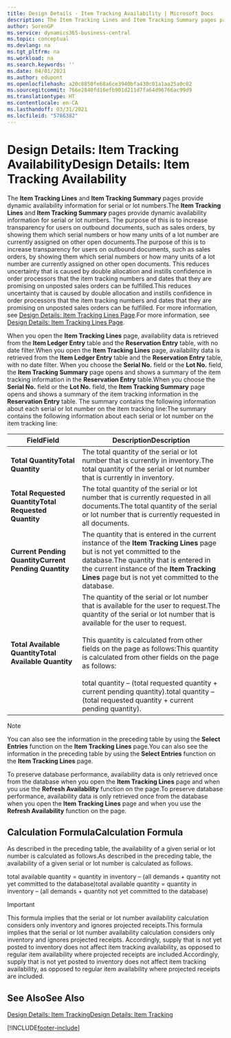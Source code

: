 ```yaml
---
title: Design Details - Item Tracking Availability | Microsoft Docs
description: The Item Tracking Lines and Item Tracking Summary pages provide dynamic availability information for serial or lot numbers. The purpose of this is to increase transparency for users on outbound documents, such as sales orders, by showing them which serial numbers or how many units of a lot number are currently assigned on other open documents.
author: SorenGP
ms.service: dynamics365-business-central
ms.topic: conceptual
ms.devlang: na
ms.tgt_pltfrm: na
ms.workload: na
ms.search.keywords: ''
ms.date: 04/01/2021
ms.author: edupont
ms.openlocfilehash: a20c8850fe68a6ce3940bfa430c01a1aa25a0c02
ms.sourcegitcommit: 766e2840fd16efb901d211d7fa64d96766ac99d9
ms.translationtype: HT
ms.contentlocale: en-CA
ms.lasthandoff: 03/31/2021
ms.locfileid: "5786382"
---
```

# <a name="design-details-item-tracking-availability"></a><span data-ttu-id="f74c1-104">Design Details: Item Tracking Availability</span><span class="sxs-lookup"><span data-stu-id="f74c1-104">Design Details: Item Tracking Availability</span></span>
<span data-ttu-id="f74c1-105">The **Item Tracking Lines** and **Item Tracking Summary** pages provide dynamic availability information for serial or lot numbers.</span><span class="sxs-lookup"><span data-stu-id="f74c1-105">The **Item Tracking Lines** and **Item Tracking Summary** pages provide dynamic availability information for serial or lot numbers.</span></span> <span data-ttu-id="f74c1-106">The purpose of this is to increase transparency for users on outbound documents, such as sales orders, by showing them which serial numbers or how many units of a lot number are currently assigned on other open documents.</span><span class="sxs-lookup"><span data-stu-id="f74c1-106">The purpose of this is to increase transparency for users on outbound documents, such as sales orders, by showing them which serial numbers or how many units of a lot number are currently assigned on other open documents.</span></span> <span data-ttu-id="f74c1-107">This reduces uncertainty that is caused by double allocation and instills confidence in order processors that the item tracking numbers and dates that they are promising on unposted sales orders can be fulfilled.</span><span class="sxs-lookup"><span data-stu-id="f74c1-107">This reduces uncertainty that is caused by double allocation and instills confidence in order processors that the item tracking numbers and dates that they are promising on unposted sales orders can be fulfilled.</span></span> <span data-ttu-id="f74c1-108">For more information, see [Design Details: Item Tracking Lines Page](design-details-item-tracking-lines-window.md).</span><span class="sxs-lookup"><span data-stu-id="f74c1-108">For more information, see [Design Details: Item Tracking Lines Page](design-details-item-tracking-lines-window.md).</span></span>  

 <span data-ttu-id="f74c1-109">When you open the **Item Tracking Lines** page, availability data is retrieved from the **Item Ledger Entry** table and the **Reservation Entry** table, with no date filter.</span><span class="sxs-lookup"><span data-stu-id="f74c1-109">When you open the **Item Tracking Lines** page, availability data is retrieved from the **Item Ledger Entry** table and the **Reservation Entry** table, with no date filter.</span></span> <span data-ttu-id="f74c1-110">When you choose the **Serial No.** field or the **Lot No.** field, the **Item Tracking Summary** page opens and shows a summary of the item tracking information in the **Reservation Entry** table.</span><span class="sxs-lookup"><span data-stu-id="f74c1-110">When you choose the **Serial No.** field or the **Lot No.** field, the **Item Tracking Summary** page opens and shows a summary of the item tracking information in the **Reservation Entry** table.</span></span> <span data-ttu-id="f74c1-111">The summary contains the following information about each serial or lot number on the item tracking line:</span><span class="sxs-lookup"><span data-stu-id="f74c1-111">The summary contains the following information about each serial or lot number on the item tracking line:</span></span>  

|<span data-ttu-id="f74c1-112">Field</span><span class="sxs-lookup"><span data-stu-id="f74c1-112">Field</span></span>|<span data-ttu-id="f74c1-113">Description</span><span class="sxs-lookup"><span data-stu-id="f74c1-113">Description</span></span>|  
|---------------------------------|---------------------------------------|  
|<span data-ttu-id="f74c1-114">**Total Quantity**</span><span class="sxs-lookup"><span data-stu-id="f74c1-114">**Total Quantity**</span></span>|<span data-ttu-id="f74c1-115">The total quantity of the serial or lot number that is currently in inventory.</span><span class="sxs-lookup"><span data-stu-id="f74c1-115">The total quantity of the serial or lot number that is currently in inventory.</span></span>|  
|<span data-ttu-id="f74c1-116">**Total Requested Quantity**</span><span class="sxs-lookup"><span data-stu-id="f74c1-116">**Total Requested Quantity**</span></span>|<span data-ttu-id="f74c1-117">The total quantity of the serial or lot number that is currently requested in all documents.</span><span class="sxs-lookup"><span data-stu-id="f74c1-117">The total quantity of the serial or lot number that is currently requested in all documents.</span></span>|  
|<span data-ttu-id="f74c1-118">**Current Pending Quantity**</span><span class="sxs-lookup"><span data-stu-id="f74c1-118">**Current Pending Quantity**</span></span>|<span data-ttu-id="f74c1-119">The quantity that is entered in the current instance of the **Item Tracking Lines** page but is not yet committed to the database.</span><span class="sxs-lookup"><span data-stu-id="f74c1-119">The quantity that is entered in the current instance of the **Item Tracking Lines** page but is not yet committed to the database.</span></span>|  
|<span data-ttu-id="f74c1-120">**Total Available Quantity**</span><span class="sxs-lookup"><span data-stu-id="f74c1-120">**Total Available Quantity**</span></span>|<span data-ttu-id="f74c1-121">The quantity of the serial or lot number that is available for the user to request.</span><span class="sxs-lookup"><span data-stu-id="f74c1-121">The quantity of the serial or lot number that is available for the user to request.</span></span><br /><br /> <span data-ttu-id="f74c1-122">This quantity is calculated from other fields on the page as follows:</span><span class="sxs-lookup"><span data-stu-id="f74c1-122">This quantity is calculated from other fields on the page as follows:</span></span><br /><br /> <span data-ttu-id="f74c1-123">total quantity – (total requested quantity + current pending quantity).</span><span class="sxs-lookup"><span data-stu-id="f74c1-123">total quantity – (total requested quantity + current pending quantity).</span></span>|  

> [!NOTE]  
>  <span data-ttu-id="f74c1-124">You can also see the information in the preceding table by using the **Select Entries** function on the **Item Tracking Lines** page.</span><span class="sxs-lookup"><span data-stu-id="f74c1-124">You can also see the information in the preceding table by using the **Select Entries** function on the **Item Tracking Lines** page.</span></span>  

 <span data-ttu-id="f74c1-125">To preserve database performance, availability data is only retrieved once from the database when you open the **Item Tracking Lines** page and when you use the **Refresh Availability** function on the page.</span><span class="sxs-lookup"><span data-stu-id="f74c1-125">To preserve database performance, availability data is only retrieved once from the database when you open the **Item Tracking Lines** page and when you use the **Refresh Availability** function on the page.</span></span>  

## <a name="calculation-formula"></a><span data-ttu-id="f74c1-126">Calculation Formula</span><span class="sxs-lookup"><span data-stu-id="f74c1-126">Calculation Formula</span></span>  
 <span data-ttu-id="f74c1-127">As described in the preceding table, the availability of a given serial or lot number is calculated as follows.</span><span class="sxs-lookup"><span data-stu-id="f74c1-127">As described in the preceding table, the availability of a given serial or lot number is calculated as follows.</span></span>  

 <span data-ttu-id="f74c1-128">total available quantity = quantity in inventory – (all demands + quantity not yet committed to the database)</span><span class="sxs-lookup"><span data-stu-id="f74c1-128">total available quantity = quantity in inventory – (all demands + quantity not yet committed to the database)</span></span>  

> [!IMPORTANT]  
>  <span data-ttu-id="f74c1-129">This formula implies that the serial or lot number availability calculation considers only inventory and ignores projected receipts.</span><span class="sxs-lookup"><span data-stu-id="f74c1-129">This formula implies that the serial or lot number availability calculation considers only inventory and ignores projected receipts.</span></span> <span data-ttu-id="f74c1-130">Accordingly, supply that is not yet posted to inventory does not affect item tracking availability, as opposed to regular item availability where projected receipts are included.</span><span class="sxs-lookup"><span data-stu-id="f74c1-130">Accordingly, supply that is not yet posted to inventory does not affect item tracking availability, as opposed to regular item availability where projected receipts are included.</span></span>  

## <a name="see-also"></a><span data-ttu-id="f74c1-131">See Also</span><span class="sxs-lookup"><span data-stu-id="f74c1-131">See Also</span></span>  
 [<span data-ttu-id="f74c1-132">Design Details: Item Tracking</span><span class="sxs-lookup"><span data-stu-id="f74c1-132">Design Details: Item Tracking</span></span>](design-details-item-tracking.md)


[!INCLUDE[footer-include](includes/footer-banner.md)]